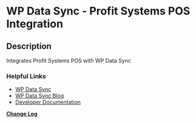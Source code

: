 # WP Data Sync - Profit Systems POS Integration

## Description ##

Integrates Profit Systems POS with WP Data Sync

### Helpful Links ###

* [WP Data Sync](https://wpdatasync.com/?affid=admin "WP Data Sync")
* [WP Data Sync Blog](https://wpdatasync.com/blog/?affid=admin "WP Data Sync Blog")
* [Developer Documentation](https://wpdatasync.com/documentation/?affid=admin "Developer Documentation")

__[Change Log](https://wpdatasync.com/plugin/wp-data-sync-profit-systems-pos-integration//?affid=admin "Change Log")__